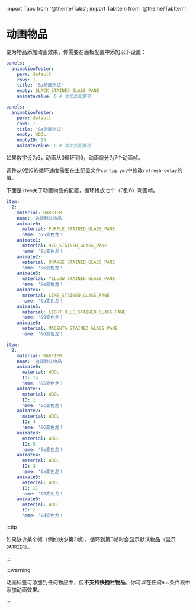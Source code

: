 import Tabs from '@theme/Tabs';
import TabItem from '@theme/TabItem';

# 动画物品

要为物品添加动画效果，你需要在面板配置中添加以下设置：

<Tabs>
<TabItem value="modern" label="1.13+">

```yaml
panels:
  animationTester:
    perm: default
    rows: 1
    title: '&a动画测试'
    empty: BLACK_STAINED_GLASS_PANE
    animatevalue: 6 # 添加此配置项
```

</TabItem>
<TabItem value="legacy" label="1.8.8 - 1.12.2">

```yaml
panels:
  animationTester:
    perm: default
    rows: 1
    title: '&a动画测试'
    empty: WOOL
    emptyID: 15
    animatevalue: 6 # 添加此配置项
```

</TabItem>
</Tabs>

如果数字设为6，动画从0循环到6，动画将分为7个动画帧。

调整从0到6的循环速度需要在主配置文件`config.yml`中修改`refresh-delay`的值。

下面是`item`关于动画物品的配置，循环播放七个（0到6）动画帧。

<Tabs>
<TabItem value="modern" label="1.13+">

```yaml
item:
  2:
    material: BARRIER
    name: '这是默认物品'
    animate0:
      material: PURPLE_STAINED_GLASS_PANE
      name: '&5变色龙！'
    animate1:
      material: RED_STAINED_GLASS_PANE
      name: '&c变色龙！'
    animate2:
      material: ORANGE_STAINED_GLASS_PANE
      name: '&6变色龙！'
    animate3:
      material: YELLOW_STAINED_GLASS_PANE
      name: '&e变色龙！'
    animate4:
      material: LIME_STAINED_GLASS_PANE
      name: '&a变色龙！'
    animate5:
      material: LIGHT_BLUE_STAINED_GLASS_PANE
      name: '&9变色龙！'
    animate6:
      material: MAGENTA_STAINED_GLASS_PANE
      name: '&d变色龙！'
```

</TabItem>
<TabItem value="legacy" label="1.8.8 - 1.12.2">

```yaml
item:
  2:
    material: BARRIER
    name: '这是默认物品'
    animate0:
      material: WOOL
      ID: 14
      name: '&5变色龙！'
    animate1:
      material: WOOL
      ID: 1
      name: '&c变色龙！'
    animate2:
      material: WOOL
      ID: 4
      name: '&6变色龙！'
    animate3:
      material: WOOL
      ID: 5
      name: '&e变色龙！'
    animate4:
      material: WOOL
      ID: 3
      name: '&a变色龙！'
    animate5:
      material: WOOL
      ID: 11
      name: '&9变色龙！'
    animate6:
      material: WOOL
      ID: 2
      name: '&d变色龙！'
```

</TabItem>
</Tabs>

:::tip

如果缺少某个帧（例如缺少第3帧），循环到第3帧时会显示默认物品（显示`BARRIER`）。

:::

:::warning

动画标签可添加到任何物品中，但**不支持快捷栏物品**。你可以在任何`Has`条件段中添加动画效果。

:::